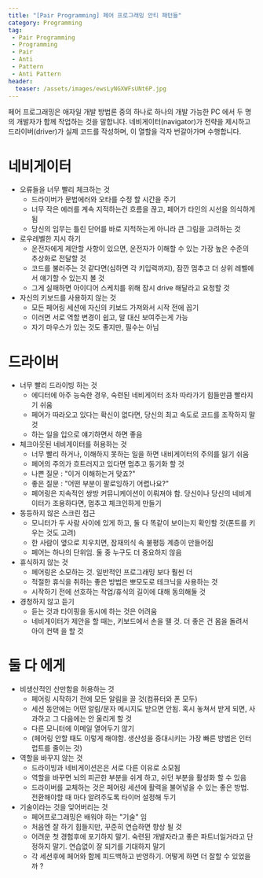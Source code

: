 ```yaml
---
title: "[Pair Programming] 페어 프로그래밍 안티 패턴들"
category: Programming
tag:
 - Pair Programming
 - Programming
 - Pair
 - Anti
 - Pattern
 - Anti Pattern
header:
  teaser: /assets/images/ewsLyNGXWFsUNt6P.jpg
---
```


페어 프로그래밍은 애자일 개발 방법론 중의 하나로 하나의 개발 가능한 PC 에서 두 명의 개발자가 함께 작업하는 것을 말합니다. 네비게이터(navigator)가 전략을 제시하고 드라이버(driver)가 실제 코드를 작성하며, 이 열할을 각자 번갈아가며 수행합니다.

# 네비게이터

* 오류들을 너무 빨리 체크하는 것
  * 드라이버가 문법에러와 오타를 수정 할 시간을 주기
  * 너무 작은 에러를 계속 지적하는건 흐름을 끊고, 페어가 타인의 시선을 의식하게 됨
  * 당신의 임무는 틀린 단어를 바로 지적하는게 아니라 큰 그림을 고려하는 것
* 로우레벨한 지시 하기
  * 운전자에게 제안할 사항이 있으면, 운전자가 이해할 수 있는 가장 높은 수준의 추상화로 전달할 것
  * 코드를 불러주는 것 같다면(심하면 각 키입력까지), 잠깐 멈추고 더 상위 레벨에서 얘기할 수 있는지 볼 것
  * 그게 실패하면 아이디어 스케치를 위해 잠시 drive 해달라고 요청할 것
* 자신의 키보드를 사용하지 않는 것
  * 모든 페어링 세션에 자신의 키보드 가져와서 시작 전에 꼽기
  * 이러면 서로 역할 변경이 쉽고, 말 대신 보여주는게 가능
  * 자기 마우스가 있는 것도 좋지만, 필수는 아님

# 드라이버

* 너무 빨리 드라이빙 하는 것
  * 에디터에 아주 능숙한 경우, 숙련된 네비게이터 조차 따라가기 힘들만큼 빨라지기 쉬움
  * 페어가 따라오고 있다는 확신이 없다면, 당신의 최고 속도로 코드를 조작하지 말 것
  * 하는 일을 입으로 얘기하면서 하면 좋음
* 체크아웃된 네비게이터를 허용하는 것
  * 너무 빨리 하거나, 이해하지 못하는 일을 하면 내비게이터의 주의를 잃기 쉬움
  * 페어의 주의가 흐트러지고 있다면 멈추고 동기화 할 것
  * 나쁜 질문 : "이거 이해하는거 맞죠?"
  * 좋은 질문 : "어떤 부분이 팔로잉하기 어렵나요?"
  * 페어링은 지속적인 쌍방 커뮤니케이션이 이뤄져야 함. 당신이나 당신의 네비게이터가 조용하다면, 멈추고 체크인하게 만들기
* 동등하지 않은 스크린 접근
  * 모니터가 두 사람 사이에 있게 하고, 둘 다 똑같이 보이는지 확인할 것(폰트를 키우는 것도 고려)
  * 한 사람이 옆으로 치우치면, 잠재의식 속 불평등 계층이 만들어짐
  * 페어는 하나의 단위임. 둘 중 누구도 더 중요하지 않음
* 휴식하지 않는 것
  * 페어링은 소모하는 것. 일반적인 프로그래밍 보다 훨씬 더
  * 적절한 휴식을 취하는 좋은 방법은 뽀모도로 테크닉을 사용하는 것
  * 시작하기 전에 선호하는 작업/휴식의 길이에 대해 동의해둘 것
* 경청하지 않고 듣기
  * 듣는 것과 타이핑을 동시에 하는 것은 어려움
  * 네비게이터가 제안을 할 때는, 키보드에서 손을 뗄 것. 더 좋은 건 몸을 돌려서 아이 컨택 을 할 것

# 둘 다 에게

* 비생산적인 산만함을 허용하는 것
  * 페어링 시작하기 전에 모든 알림을 끌 것(컴퓨터와 폰 모두)
  * 세션 동안에는 어떤 알림/문자 메시지도 받으면 안됨. 혹시 놓쳐서 받게 되면, 사과하고 그 다음에는 안 울리게 할 것
  * 다른 모니터에 이메일 열어두기 않기
  * (페어링 안할 때도 이렇게 해야함. 생산성을 증대시키는 가장 빠른 방법은 인터럽트를 줄이는 것)
* 역할을 바꾸지 않는 것
  * 드라이빙과 네비게이션은은 서로 다른 이유로 소모됨
  * 역할을 바꾸면 뇌의 피곤한 부분을 쉬게 하고, 쉬던 부분을 활성화 할 수 있음
  * 드라이버를 교체하는 것은 페어링 세션에 활력을 불어넣을 수 있는 좋은 방법. 전환해야할 때 마다 알려주도록 타이머 설정해 두기
* 기술이라는 것을 잊어버리는 것
  * 페어프로그래밍은 배워야 하는 "기술" 임
  * 처음엔 잘 하기 힘들지만, 꾸준히 연습하면 향상 될 것
  * 어려운 첫 경험후에 포기하지 말기. 숙련된 개발자라고 좋은 파트너일거라고 단정하지 말기. 연습없이 잘 되기를 기대하지 말기
  * 각 세션후에 페어와 함께 피드백하고 반영하기. 어떻게 하면 더 잘할 수 있었을까 ?

